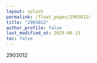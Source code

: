 ```yaml
---
layout: splash
permalink: /float_pages/2903012/
title: "2903012"
author_profile: false
last_modified_at: 2025-06-13
toc: false
---
```

 
2903012
